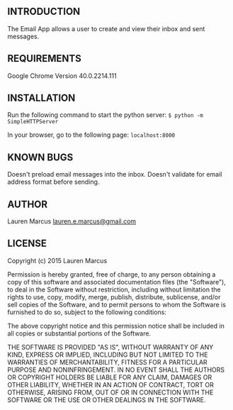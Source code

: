 INTRODUCTION
------------
The Email App allows a user to create and view their inbox and sent messages.

REQUIREMENTS
------------
Google Chrome Version 40.0.2214.111

INSTALLATION
------------
Run the following command to start the python server:
`$ python -m SimpleHTTPServer`

In your browser, go to the following page:
`localhost:8000`

KNOWN BUGS
---------
Doesn't preload email messages into the inbox. Doesn't validate for email address format before sending.

AUTHOR
-------
Lauren Marcus
lauren.e.marcus@gmail.com

LICENSE
-------
Copyright (c) 2015 Lauren Marcus

Permission is hereby granted, free of charge, to any person obtaining a copy of this software and associated documentation files (the "Software"), to deal in the Software without restriction, including without limitation the rights to use, copy, modify, merge, publish, distribute, sublicense, and/or sell copies of the Software, and to permit persons to whom the Software is furnished to do so, subject to the following conditions:

The above copyright notice and this permission notice shall be included in all copies or substantial portions of the Software.

THE SOFTWARE IS PROVIDED "AS IS", WITHOUT WARRANTY OF ANY KIND, EXPRESS OR IMPLIED, INCLUDING BUT NOT LIMITED TO THE WARRANTIES OF MERCHANTABILITY, FITNESS FOR A PARTICULAR PURPOSE AND NONINFRINGEMENT. IN NO EVENT SHALL THE AUTHORS OR COPYRIGHT HOLDERS BE LIABLE FOR ANY CLAIM, DAMAGES OR OTHER LIABILITY, WHETHER IN AN ACTION OF CONTRACT, TORT OR OTHERWISE, ARISING FROM, OUT OF OR IN CONNECTION WITH THE SOFTWARE OR THE USE OR OTHER DEALINGS IN THE SOFTWARE.

